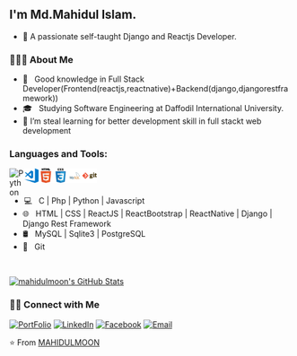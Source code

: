 <h2> I'm Md.Mahidul Islam.</h2>


- 🌱 A passionate self-taught Django and Reactjs Developer.

<!--
**mahidulmoon/mahidulmoon** is a ✨ _special_ ✨ repository because its `README.md` (this file) appears on your GitHub profile.

Here are some ideas to get you started:

- 🔭 I’m currently working on ...
- 🌱 I’m currently learning ...
- 👯 I’m looking to collaborate on ...
- 🤔 I’m looking for help with ...
- 💬 Ask me about ...
- 📫 How to reach me: ...
- 😄 Pronouns: ...
- ⚡ Fun fact: ...
-->

<h3> 👨🏻‍⚡ About Me </h3>

- 🌱 &nbsp; Good knowledge in Full Stack Developer(Frontend(reactjs,reactnative)+Backend(django,djangorestframework))
- 🎓 &nbsp; Studying Software Engineering at Daffodil International University.
- 🤔 I’m steal learning for better development skill in full stackt web development

<!--- 🌱 &nbsp; Learning more about Cloud Architecture and Systems Design. -->

### Languages and Tools:

<img align="left" alt="Python" width="26px" src="https://raw.githubusercontent.com/rhoit/mode-icons/dump/icons/python.png" />
<img align="left" alt="Visual Studio Code" width="26px" src="https://raw.githubusercontent.com/github/explore/80688e429a7d4ef2fca1e82350fe8e3517d3494d/topics/visual-studio-code/visual-studio-code.png" />
<img align="left" alt="HTML5" width="26px" src="https://raw.githubusercontent.com/github/explore/80688e429a7d4ef2fca1e82350fe8e3517d3494d/topics/html/html.png" />
<img align="left" alt="CSS3" width="26px" src="https://raw.githubusercontent.com/github/explore/80688e429a7d4ef2fca1e82350fe8e3517d3494d/topics/css/css.png" />
<img align="left" alt="MySQL" width="26px" src="https://raw.githubusercontent.com/github/explore/80688e429a7d4ef2fca1e82350fe8e3517d3494d/topics/mysql/mysql.png" />
<img align="left" alt="Git" width="26px" src="https://raw.githubusercontent.com/github/explore/80688e429a7d4ef2fca1e82350fe8e3517d3494d/topics/git/git.png" />

<br/>

<br/>



- 💻 &nbsp; C | Php | Python | Javascript
- 🌐 &nbsp; HTML | CSS | ReactJS | ReactBootstrap | ReactNative | Django | Django Rest Framework
- 🛢 &nbsp; MySQL | Sqlite3 | PostgreSQL
- 🔧 &nbsp; Git 


<br />

[![mahidulmoon's GitHub Stats](https://github-readme-stats.vercel.app/api?username=mahidulmoon&show_icons=true)](https://github.com/mahidulmoon)

<h3> 🤝🏻 Connect with Me </h3>

<p align="left">
<a href="https://mahidulmoon.netlify.app/"><img alt="PortFolio" src="https://img.shields.io/badge/Portfolio-www.mahidulmoon.netlify.com-blue?style=flat-square&logo=google-chrome"></a>
<a href="https://www.linkedin.com/in/mahidul-moon-281509144/"><img alt="LinkedIn" src="https://img.shields.io/badge/mahidulmoon-linkedIn-brightgreen?style=flat-square&logo=linkedin"></a>
<a href="https://www.facebook.com/mahidulmoon/"><img alt="Facebook" src="https://img.shields.io/badge/mahidulmoon-facebook-blue?style=flat&logo=facebook"></a>
<a href="mailto:mahidulmoon@gmail.com"><img alt="Email" src="https://img.shields.io/badge/Email-mahidulmoon@gmail.com-blue?style=flat-square&logo=gmail"></a>
</p>

⭐️ From [MAHIDULMOON](https://github.com/mahidulmoon)
